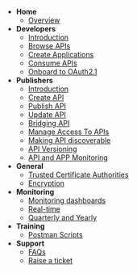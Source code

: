 - **Home**
  - [Overview](docs/home.md)
- **Developers**
  - [Introduction](docs/dev/introduction.md)
  - [Browse APIs](/docs/dev/browse-api.md)
  - [Create Applications](docs/dev/applications.md)
  - [Consume APIs](/docs/dev/consume-api.md)
  - [Onboard to OAuth2.1](docs/dev/oauth.md)
- **Publishers**
  - [Introduction](docs/publisher/introduction.md)
  - [Create API](docs/publisher/create-api.md)
  - [Publish API](docs/publisher/publish-api.md)
  - [Update API](docs/publisher/update-api.md)
  - [Bridging API](docs/publisher/bridging-apis.md)
  - [Manage Access To APIs](docs/publisher/manage-access-to-apis.md)
  - [Making API discoverable](docs/publisher/making-api-discoverable)
  - [API Versioning](docs/publisher/api-versioning.md)
  - [API and APP Monitoring](docs/publisher/api-and-app-monitoring.md)
- **General**
  - [Trusted Certificate Authorities](docs/general/trusted-certificate-authorities.md)
  - [Encryption](docs/general/encryption.md)
- **Monitoring**
  - [Monitoring dashboards](docs/monitoring/dashboards.md)
  - [Real-time](docs/monitoring/real-time.md)
  - [Quarterly and Yearly](docs/monitoring/quarterly-and-yearly.md)
- **Training**
  - [Postman Scripts](docs/training/postman.md)
- **Support**
  - [FAQs](docs/faq/general/index.md)
  - [Raise a ticket](/docs/faq/general/contact.md)
